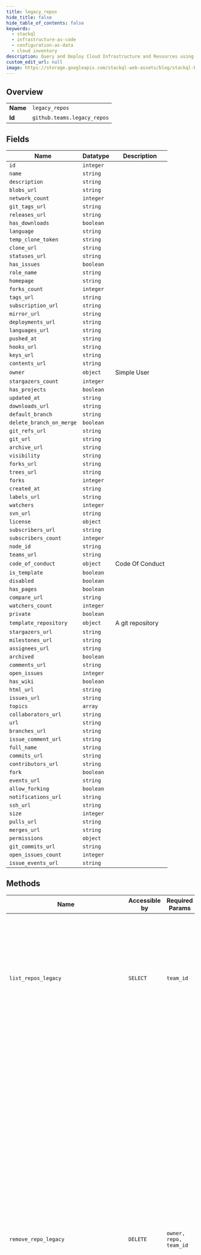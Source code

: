 ```yaml
---
title: legacy_repos
hide_title: false
hide_table_of_contents: false
keywords:
  - stackql
  - infrastructure-as-code
  - configuration-as-data
  - cloud inventory
description: Query and Deploy Cloud Infrastructure and Resources using SQL
custom_edit_url: null
image: https://storage.googleapis.com/stackql-web-assets/blog/stackql-blog-post-featured-image.png
---
```

  
    

## Overview
<table><tbody>
<tr><td><b>Name</b></td><td><code>legacy_repos</code></td></tr>
<tr><td><b>Id</b></td><td><code>github.teams.legacy_repos</code></td></tr>
</tbody></table>

## Fields
| Name | Datatype | Description |
| ---- | -------- | ----------- |
| `id` | `integer` |  |
| `name` | `string` |  |
| `description` | `string` |  |
| `blobs_url` | `string` |  |
| `network_count` | `integer` |  |
| `git_tags_url` | `string` |  |
| `releases_url` | `string` |  |
| `has_downloads` | `boolean` |  |
| `language` | `string` |  |
| `temp_clone_token` | `string` |  |
| `clone_url` | `string` |  |
| `statuses_url` | `string` |  |
| `has_issues` | `boolean` |  |
| `role_name` | `string` |  |
| `homepage` | `string` |  |
| `forks_count` | `integer` |  |
| `tags_url` | `string` |  |
| `subscription_url` | `string` |  |
| `mirror_url` | `string` |  |
| `deployments_url` | `string` |  |
| `languages_url` | `string` |  |
| `pushed_at` | `string` |  |
| `hooks_url` | `string` |  |
| `keys_url` | `string` |  |
| `contents_url` | `string` |  |
| `owner` | `object` | Simple User |
| `stargazers_count` | `integer` |  |
| `has_projects` | `boolean` |  |
| `updated_at` | `string` |  |
| `downloads_url` | `string` |  |
| `default_branch` | `string` |  |
| `delete_branch_on_merge` | `boolean` |  |
| `git_refs_url` | `string` |  |
| `git_url` | `string` |  |
| `archive_url` | `string` |  |
| `visibility` | `string` |  |
| `forks_url` | `string` |  |
| `trees_url` | `string` |  |
| `forks` | `integer` |  |
| `created_at` | `string` |  |
| `labels_url` | `string` |  |
| `watchers` | `integer` |  |
| `svn_url` | `string` |  |
| `license` | `object` |  |
| `subscribers_url` | `string` |  |
| `subscribers_count` | `integer` |  |
| `node_id` | `string` |  |
| `teams_url` | `string` |  |
| `code_of_conduct` | `object` | Code Of Conduct |
| `is_template` | `boolean` |  |
| `disabled` | `boolean` |  |
| `has_pages` | `boolean` |  |
| `compare_url` | `string` |  |
| `watchers_count` | `integer` |  |
| `private` | `boolean` |  |
| `template_repository` | `object` | A git repository |
| `stargazers_url` | `string` |  |
| `milestones_url` | `string` |  |
| `assignees_url` | `string` |  |
| `archived` | `boolean` |  |
| `comments_url` | `string` |  |
| `open_issues` | `integer` |  |
| `has_wiki` | `boolean` |  |
| `html_url` | `string` |  |
| `issues_url` | `string` |  |
| `topics` | `array` |  |
| `collaborators_url` | `string` |  |
| `url` | `string` |  |
| `branches_url` | `string` |  |
| `issue_comment_url` | `string` |  |
| `full_name` | `string` |  |
| `commits_url` | `string` |  |
| `contributors_url` | `string` |  |
| `fork` | `boolean` |  |
| `events_url` | `string` |  |
| `allow_forking` | `boolean` |  |
| `notifications_url` | `string` |  |
| `ssh_url` | `string` |  |
| `size` | `integer` |  |
| `pulls_url` | `string` |  |
| `merges_url` | `string` |  |
| `permissions` | `object` |  |
| `git_commits_url` | `string` |  |
| `open_issues_count` | `integer` |  |
| `issue_events_url` | `string` |  |
## Methods
| Name | Accessible by | Required Params | Description |
| ---- | ------------- | --------------- | ----------- |
| `list_repos_legacy` | `SELECT` | `team_id` | **Deprecation Notice:** This endpoint route is deprecated and will be removed from the Teams API. We recommend migrating your existing code to use the new [List team repositories](https://docs.github.com/rest/reference/teams#list-team-repositories) endpoint. |
| `remove_repo_legacy` | `DELETE` | `owner, repo, team_id` | **Deprecation Notice:** This endpoint route is deprecated and will be removed from the Teams API. We recommend migrating your existing code to use the new [Remove a repository from a team](https://docs.github.com/rest/reference/teams#remove-a-repository-from-a-team) endpoint.<br /><br />If the authenticated user is an organization owner or a team maintainer, they can remove any repositories from the team. To remove a repository from a team as an organization member, the authenticated user must have admin access to the repository and must be able to see the team. NOTE: This does not delete the repository, it just removes it from the team. |
| `add_or_update_repo_permissions_legacy` | `EXEC` | `owner, repo, team_id` | **Deprecation Notice:** This endpoint route is deprecated and will be removed from the Teams API. We recommend migrating your existing code to use the new "[Add or update team repository permissions](https://docs.github.com/rest/reference/teams#add-or-update-team-repository-permissions)" endpoint.<br /><br />To add a repository to a team or update the team's permission on a repository, the authenticated user must have admin access to the repository, and must be able to see the team. The repository must be owned by the organization, or a direct fork of a repository owned by the organization. You will get a `422 Unprocessable Entity` status if you attempt to add a repository to a team that is not owned by the organization.<br /><br />Note that, if you choose not to pass any parameters, you'll need to set `Content-Length` to zero when calling out to this endpoint. For more information, see "[HTTP verbs](https://docs.github.com/rest/overview/resources-in-the-rest-api#http-verbs)." |
| `check_permissions_for_repo_legacy` | `EXEC` | `owner, repo, team_id` | **Note**: Repositories inherited through a parent team will also be checked.<br /><br />**Deprecation Notice:** This endpoint route is deprecated and will be removed from the Teams API. We recommend migrating your existing code to use the new [Check team permissions for a repository](https://docs.github.com/rest/reference/teams#check-team-permissions-for-a-repository) endpoint.<br /><br />You can also get information about the specified repository, including what permissions the team grants on it, by passing the following custom [media type](https://docs.github.com/rest/overview/media-types/) via the `Accept` header: |
